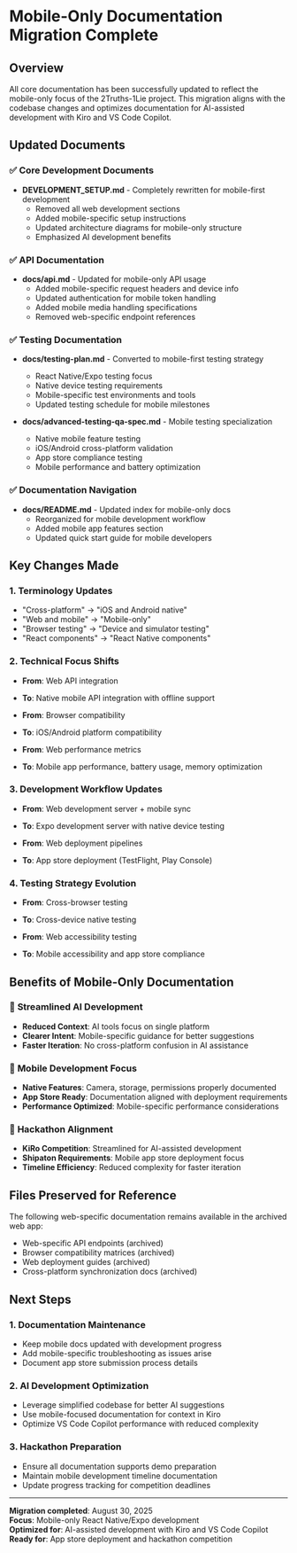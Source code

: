 # Mobile-Only Documentation Migration Complete

## Overview
All core documentation has been successfully updated to reflect the mobile-only focus of the 2Truths-1Lie project. This migration aligns with the codebase changes and optimizes documentation for AI-assisted development with Kiro and VS Code Copilot.

## Updated Documents

### ✅ Core Development Documents
- **DEVELOPMENT_SETUP.md** - Completely rewritten for mobile-first development
  - Removed all web development sections
  - Added mobile-specific setup instructions
  - Updated architecture diagrams for mobile-only structure
  - Emphasized AI development benefits

### ✅ API Documentation
- **docs/api.md** - Updated for mobile-only API usage
  - Added mobile-specific request headers and device info
  - Updated authentication for mobile token handling
  - Added mobile media handling specifications
  - Removed web-specific endpoint references

### ✅ Testing Documentation
- **docs/testing-plan.md** - Converted to mobile-first testing strategy
  - React Native/Expo testing focus
  - Native device testing requirements
  - Mobile-specific test environments and tools
  - Updated testing schedule for mobile milestones

- **docs/advanced-testing-qa-spec.md** - Mobile testing specialization
  - Native mobile feature testing
  - iOS/Android cross-platform validation
  - App store compliance testing
  - Mobile performance and battery optimization

### ✅ Documentation Navigation
- **docs/README.md** - Updated index for mobile-only docs
  - Reorganized for mobile development workflow
  - Added mobile app features section
  - Updated quick start guide for mobile developers

## Key Changes Made

### 1. **Terminology Updates**
- "Cross-platform" → "iOS and Android native"
- "Web and mobile" → "Mobile-only"
- "Browser testing" → "Device and simulator testing"
- "React components" → "React Native components"

### 2. **Technical Focus Shifts**
- **From**: Web API integration
- **To**: Native mobile API integration with offline support

- **From**: Browser compatibility
- **To**: iOS/Android platform compatibility

- **From**: Web performance metrics
- **To**: Mobile app performance, battery usage, memory optimization

### 3. **Development Workflow Updates**
- **From**: Web development server + mobile sync
- **To**: Expo development server with native device testing

- **From**: Web deployment pipelines
- **To**: App store deployment (TestFlight, Play Console)

### 4. **Testing Strategy Evolution**
- **From**: Cross-browser testing
- **To**: Cross-device native testing

- **From**: Web accessibility testing
- **To**: Mobile accessibility and app store compliance

## Benefits of Mobile-Only Documentation

### 🚀 **Streamlined AI Development**
- **Reduced Context**: AI tools focus on single platform
- **Clearer Intent**: Mobile-specific guidance for better suggestions
- **Faster Iteration**: No cross-platform confusion in AI assistance

### 📱 **Mobile Development Focus**
- **Native Features**: Camera, storage, permissions properly documented
- **App Store Ready**: Documentation aligned with deployment requirements
- **Performance Optimized**: Mobile-specific performance considerations

### 🎯 **Hackathon Alignment**
- **KiRo Competition**: Streamlined for AI-assisted development
- **Shipaton Requirements**: Mobile app store deployment focus
- **Timeline Efficiency**: Reduced complexity for faster iteration

## Files Preserved for Reference

The following web-specific documentation remains available in the archived web app:
- Web-specific API endpoints (archived)
- Browser compatibility matrices (archived)
- Web deployment guides (archived)
- Cross-platform synchronization docs (archived)

## Next Steps

### 1. **Documentation Maintenance**
- Keep mobile docs updated with development progress
- Add mobile-specific troubleshooting as issues arise
- Document app store submission process details

### 2. **AI Development Optimization**
- Leverage simplified codebase for better AI suggestions
- Use mobile-focused documentation for context in Kiro
- Optimize VS Code Copilot performance with reduced complexity

### 3. **Hackathon Preparation**
- Ensure all documentation supports demo preparation
- Maintain mobile development timeline documentation
- Update progress tracking for competition deadlines

---

**Migration completed**: August 30, 2025  
**Focus**: Mobile-only React Native/Expo development  
**Optimized for**: AI-assisted development with Kiro and VS Code Copilot  
**Ready for**: App store deployment and hackathon competition

